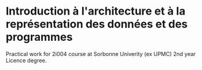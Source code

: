 # Introduction à l'architecture et à la représentation des données et des programmes

Practical work for 2i004 course at Sorbonne Univerity (ex UPMC) 2nd year Licence degree.
